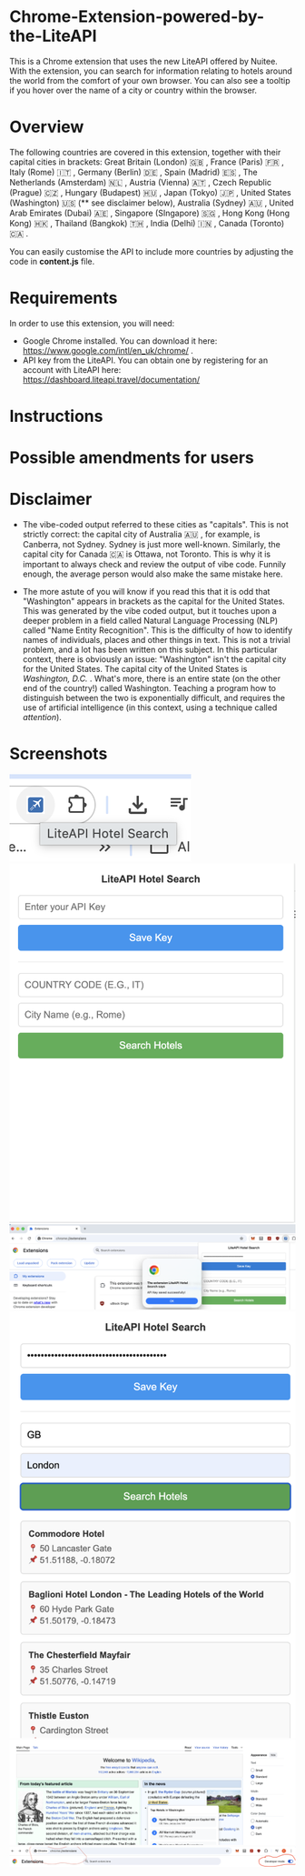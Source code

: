 # Chrome-Extension-powered-by-the-LiteAPI
This is a Chrome extension that uses the new LiteAPI offered by Nuitee. With the extension, you can search for information relating to hotels around the world from the comfort of your own browser. You can also see a tooltip if you hover over the name of a city or country within the browser.

# Overview
The following countries are covered in this extension, together with their capital cities in brackets: Great Britain (London) 🇬🇧 , France (Paris) 🇫🇷 , Italy (Rome) 🇮🇹 , Germany (Berlin) 🇩🇪 , Spain (Madrid) 🇪🇸 , The Netherlands (Amsterdam) 🇳🇱 , Austria (Vienna) 🇦🇹 , Czech Republic (Prague) 🇨🇿 , Hungary (Budapest) 🇭🇺 , Japan (Tokyo) 🇯🇵 , United States (Washington) 🇺🇸 (** see disclaimer below), Australia (Sydney) 🇦🇺 , United Arab Emirates (Dubai) 🇦🇪 , Singapore (SIngapore) 🇸🇬 , Hong Kong (Hong Kong) 🇭🇰 , Thailand (Bangkok) 🇹🇭 , India (Delhi) 🇮🇳 , Canada (Toronto) 🇨🇦 .

You can easily customise the API to include more countries by adjusting the code in **content.js** file.

# Requirements
In order to use this extension, you will need:
- Google Chrome installed. You can download it here: https://www.google.com/intl/en_uk/chrome/ .
- API key from the LiteAPI. You can obtain one by registering for an account with LiteAPI here: https://dashboard.liteapi.travel/documentation/  
  
# Instructions

# Possible amendments for users



# Disclaimer
* The vibe-coded output referred to these cities as "capitals". This is not strictly correct: the capital city of Australia 🇦🇺 , for example, is Canberra, not Sydney. Sydney is just more well-known. Similarly, the capital city for Canada 🇨🇦  is Ottawa, not Toronto. This is why it is important to always check and review the output of vibe code. Funnily enough, the average person would also make the same mistake here.

* The more astute of you will know if you read this that it is odd that "Washington" appears in brackets as the capital for the United States. This was generated by the vibe coded output, but it touches upon a deeper problem in a field called Natural Language Processing (NLP) called "Name Entity Recognition". This is the difficulty of how to identify names of individuals, places and other things in text. This is not a trivial problem, and a lot has been written on this subject. In this particular context, there is obviously an issue: "Washington" isn't the capital city for the United States. The capital city of the United States is _Washington, D.C._ . What's more, there is an entire state (on the other end of the country!) called Washington. Teaching a program how to distinguish between the two is exponentially difficult, and requires the use of artificial intelligence (in this context, using a technique called _attention_). 

# Screenshots
![Screenshot](https://github.com/BabatundeOnabajo/Chrome-Extension-powered-by-the-LiteAPI-/blob/main/Screenshot%202025-09-30%20at%2004.52.10.png)
![Screenshot](https://github.com/BabatundeOnabajo/Chrome-Extension-powered-by-the-LiteAPI-/blob/main/Screenshot%202025-09-30%20at%2004.52.38.png)
![Screenshot](https://github.com/BabatundeOnabajo/Chrome-Extension-powered-by-the-LiteAPI-/blob/main/Screenshot%202025-09-30%20at%2005.06.33.png)
![Screenshot](https://github.com/BabatundeOnabajo/Chrome-Extension-powered-by-the-LiteAPI-/blob/main/Screenshot%202025-09-30%20at%2005.17.42.png)
![Screenshot](https://github.com/BabatundeOnabajo/Chrome-Extension-powered-by-the-LiteAPI-/blob/main/Screenshot%202025-09-30%20at%2005.21.33.png)
![Screenshot](https://github.com/BabatundeOnabajo/Chrome-Extension-powered-by-the-LiteAPI-/blob/main/Screenshot%202025-09-30%20at%2006.45.38.png)
